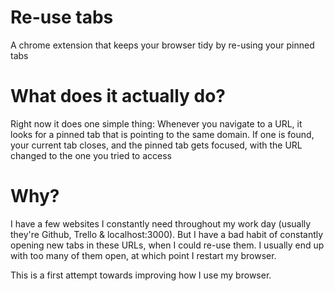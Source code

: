 # Re-use tabs

A chrome extension that keeps your browser tidy by re-using your pinned tabs

# What does it actually do?

Right now it does one simple thing:
Whenever you navigate to a URL, it looks for a pinned tab that is pointing to the same domain. If one is found, your current tab closes, and the pinned tab gets focused, with the URL changed to the one you tried to access

# Why?

I have a few websites I constantly need throughout my work day (usually they're Github, Trello & localhost:3000). But I have a bad habit of constantly opening new tabs in these URLs, when I could re-use them. I usually end up with too many of them open, at which point I restart my browser.

This is a first attempt towards improving how I use my browser.
